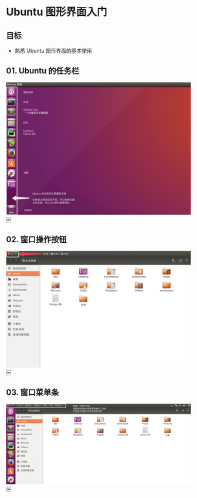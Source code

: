 <style> @media print{ .hljs{overflow: visible; word-wrap: break-word !important;} }</style></head><body><div class="markdown-body">
<h1 id="toc_0">Ubuntu 图形界面入门</h1>

<h2 id="toc_1">目标</h2>

<ul>
<li>熟悉 Ubuntu 图形界面的基本使用</li>
</ul>

<h2 id="toc_2">01. Ubuntu 的任务栏</h2>

<p><img src="media/14928321028755/14928329271228.jpg" alt=""/>￼</p>

<h2 id="toc_3">02. 窗口操作按钮</h2>

<p><img src="media/14928321028755/14928325424356.jpg" alt=""/>￼</p>

<h2 id="toc_4">03. 窗口菜单条</h2>

<p><img src="media/14928321028755/14928327078409.jpg" alt=""/>￼</p>

</div></body>

</html>
